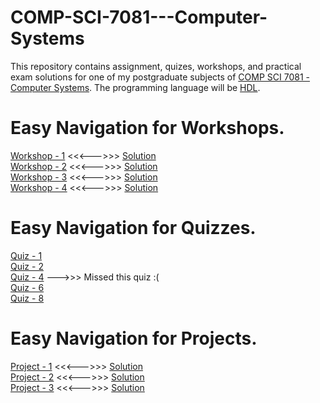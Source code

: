# COMP-SCI-7081---Computer-Systems  
This repository contains assignment, quizes, workshops, and practical exam solutions for one of my postgraduate subjects of [COMP SCI 7081 - Computer Systems](https://www.adelaide.edu.au/course-outlines/102691/1/sem-2/). The programming language will be [HDL](https://en.wikipedia.org/wiki/Hardware_description_language).  

# Easy Navigation for Workshops.  
[Workshop - 1](https://github.com/Vanditg/COMP-SCI-7081---Computer-Systems/tree/master/Workshop/Workshop%20-%201/problem) <<<--->>> [Solution](https://github.com/Vanditg/COMP-SCI-7081---Computer-Systems/tree/master/Workshop/Workshop%20-%201)  
[Workshop - 2](https://github.com/Vanditg/COMP-SCI-7081---Computer-Systems/tree/master/Workshop/Workshop%20-%202/Problem) <<<--->>> [Solution](https://github.com/Vanditg/COMP-SCI-7081---Computer-Systems/tree/master/Workshop/Workshop%20-%202)    
[Workshop - 3](https://github.com/Vanditg/COMP-SCI-7081---Computer-Systems/tree/master/Workshop/Workshop%20-%203/Problem) <<<--->>> [Solution](https://github.com/Vanditg/COMP-SCI-7081---Computer-Systems/tree/master/Workshop/Workshop%20-%203)  
[Workshop - 4](https://github.com/Vanditg/COMP-SCI-7081---Computer-Systems/tree/master/Workshop/Workshop%20-%204/Problem) <<<--->>> [Solution](https://github.com/Vanditg/COMP-SCI-7081---Computer-Systems/tree/master/Workshop/Workshop%20-%204)  

# Easy Navigation for Quizzes.  
[Quiz - 1](https://github.com/Vanditg/COMP-SCI-7081---Computer-Systems/blob/master/Quiz/Quiz%20-%20Lecture%201.pdf)  
[Quiz - 2](https://github.com/Vanditg/COMP-SCI-7081---Computer-Systems/blob/master/Quiz/Quiz%20-%20Lecture%202.pdf)  
[Quiz - 4](https://github.com/Vanditg/COMP-SCI-7081---Computer-Systems) --->>> Missed this quiz :(  
[Quiz - 6](https://github.com/Vanditg/COMP-SCI-7081---Computer-Systems/blob/master/Quiz/Quiz%20-%20Lecture%206.pdf)  
[Quiz - 8](https://github.com/Vanditg/COMP-SCI-7081---Computer-Systems/blob/master/Quiz/Quiz%20-%20Lecture%208.pdf)  

# Easy Navigation for Projects.  
[Project - 1](https://github.com/Vanditg/COMP-SCI-7081---Computer-Systems/tree/master/Project/Project%20-%201/Problem) <<<--->>> [Solution](https://github.com/Vanditg/COMP-SCI-7081---Computer-Systems/tree/master/Project/Project%20-%201)  
[Project - 2](https://github.com/Vanditg/COMP-SCI-7081---Computer-Systems/tree/master/Project/Project%20-%202/Problem) <<<--->>> [Solution](https://github.com/Vanditg/COMP-SCI-7081---Computer-Systems/tree/master/Project/Project%20-%202)  
[Project - 3](https://github.com/Vanditg/COMP-SCI-7081---Computer-Systems/tree/master/Project/Project%20-%203/Problem) <<<--->>> [Solution](https://github.com/Vanditg/COMP-SCI-7081---Computer-Systems/tree/master/Project/Project%20-%203)  